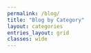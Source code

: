 ```yaml
---
permalink: /blog/
title: "Blog by Category"
layout: categories
entries_layout: grid
classes: wide
---
```

